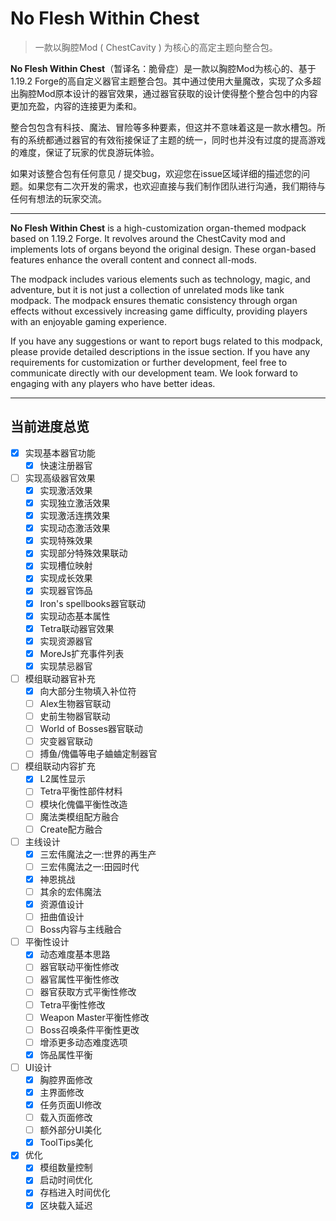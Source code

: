 # No Flesh Within Chest

> 一款以胸腔Mod ( ChestCavity ) 为核心的高定主题向整合包。

**No Flesh Within Chest**（暂译名：脆骨症）是一款以胸腔Mod为核心的、基于1.19.2 Forge的高自定义器官主题整合包。其中通过使用大量魔改，实现了众多超出胸腔Mod原本设计的器官效果，通过器官获取的设计使得整个整合包中的内容更加充盈，内容的连接更为柔和。

整合包包含有科技、魔法、冒险等多种要素，但这并不意味着这是一款水槽包。所有的系统都通过器官的有效衔接保证了主题的统一，同时也并没有过度的提高游戏的难度，保证了玩家的优良游玩体验。

如果对该整合包有任何意见 / 提交bug，欢迎您在issue区域详细的描述您的问题。如果您有二次开发的需求，也欢迎直接与我们制作团队进行沟通，我们期待与任何有想法的玩家交流。

---

**No Flesh Within Chest** is a high-customization organ-themed modpack based on 1.19.2 Forge. It revolves around the ChestCavity mod and implements lots of organs beyond the original design. These organ-based features enhance the overall content and connect all-mods.

The modpack includes various elements such as technology, magic, and adventure, but it is not just a collection of unrelated mods like tank modpack. The modpack ensures thematic consistency through organ effects without excessively increasing game difficulty, providing players with an enjoyable gaming experience.

If you have any suggestions or want to report bugs related to this modpack, please provide detailed descriptions in the issue section. If you have any requirements for customization or further development, feel free to communicate directly with our development team. We look forward to engaging with any players who have better ideas.

---

## 当前进度总览

- [x] 实现基本器官功能
  - [x] 快速注册器官
- [ ] 实现高级器官效果
  - [x] 实现激活效果
  - [x] 实现独立激活效果
  - [x] 实现激活连携效果
  - [x] 实现动态激活效果
  - [x] 实现特殊效果
  - [x] 实现部分特殊效果联动
  - [x] 实现槽位映射
  - [x] 实现成长效果
  - [x] 实现器官饰品
  - [x] Iron's spellbooks器官联动
  - [x] 实现动态基本属性
  - [x] Tetra联动器官效果
  - [x] 实现资源器官
  - [x] MoreJs扩充事件列表
  - [x] 实现禁忌器官
- [ ] 模组联动器官补充
  - [x] 向大部分生物填入补位符
  - [ ] Alex生物器官联动
  - [ ] 史前生物器官联动
  - [ ] World of Bosses器官联动
  - [ ] 灾变器官联动
  - [ ] 搏鱼/傀儡等电子蛐蛐定制器官
- [ ] 模组联动内容扩充
  - [x] L2属性显示
  - [ ] Tetra平衡性部件材料
  - [ ] 模块化傀儡平衡性改造
  - [ ] 魔法类模组配方融合
  - [ ] Create配方融合
- [ ] 主线设计
  - [x] 三宏伟魔法之一:世界的再生产
  - [ ] 三宏伟魔法之一:田园时代
  - [x] 神恩挑战
  - [ ] 其余的宏伟魔法
  - [x] 资源值设计
  - [ ] 扭曲值设计
  - [ ] Boss内容与主线融合
- [ ] 平衡性设计
  - [x] 动态难度基本思路
  - [ ] 器官联动平衡性修改
  - [ ] 器官属性平衡性修改
  - [ ] 器官获取方式平衡性修改
  - [ ] Tetra平衡性修改
  - [ ] Weapon Master平衡性修改
  - [ ] Boss召唤条件平衡性更改
  - [ ] 增添更多动态难度选项
  - [x] 饰品属性平衡
- [ ] UI设计
  - [x] 胸腔界面修改
  - [x] 主界面修改
  - [x] 任务页面UI修改
  - [ ] 载入页面修改
  - [ ] 额外部分UI美化
  - [x] ToolTips美化
- [x] 优化
  - [x] 模组数量控制
  - [x] 启动时间优化
  - [x] 存档进入时间优化
  - [x] 区块载入延迟
